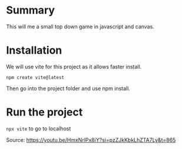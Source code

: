 # Summary 

This will me a small top down game in javascript and canvas.


# Installation

We will use vite for this project as it allows faster install.

```npm create vite@latest```

Then go into the project folder and use npm install.


# Run the project

`npx vite` to go to localhost






Source:
https://youtu.be/HmxNrlPx8iY?si=pzZJkKbkLhZTA7Ly&t=865